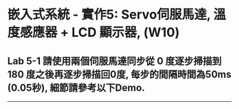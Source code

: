 #   嵌入式系統 - 實作5: Servo伺服馬達, 溫度感應器 + LCD 顯示器,  (W10)

##  Lab 5-1 請使用兩個伺服馬達同步從 0 度逐步掃描到 180 度之後再逐步掃描回0度, 每步的間隔時間為50ms (0.05秒), 細節請參考以下Demo.

---

